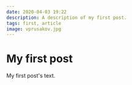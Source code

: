 ```yaml
---
date: 2020-04-03 19:22
description: A description of my first post.
tags: first, article
image: vprusakov.jpg
---
```

# My first post

My first post's text.
